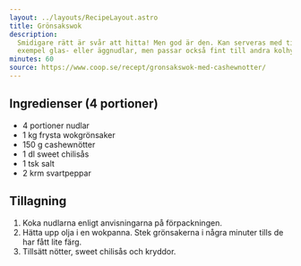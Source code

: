 ```yaml
---
layout: ../layouts/RecipeLayout.astro
title: Grönsakswok
description:
  Smidigare rätt är svår att hitta! Men god är den. Kan serveras med till
  exempel glas- eller äggnudlar, men passar också fint till andra kolhydrater.
minutes: 60
source: https://www.coop.se/recept/gronsakswok-med-cashewnotter/
---
```


## Ingredienser (4 portioner)

- 4 portioner nudlar
- 1 kg frysta wokgrönsaker
- 150 g cashewnötter
- 1 dl sweet chilisås
- 1 tsk salt
- 2 krm svartpeppar

## Tillagning

1. Koka nudlarna enligt anvisningarna på förpackningen.
1. Hätta upp olja i en wokpanna. Stek grönsakerna i några minuter tills de har
   fått lite färg.
1. Tillsätt nötter, sweet chilisås och kryddor.
